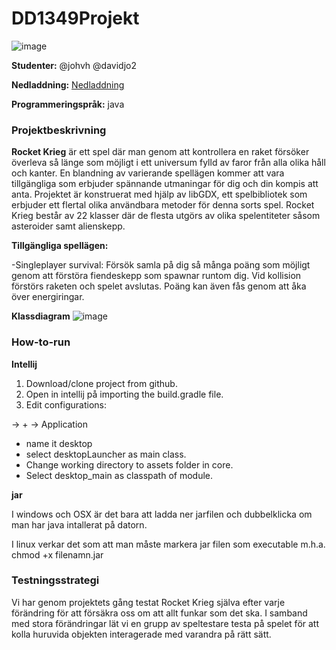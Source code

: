 # DD1349Projekt
![image](https://gits-15.sys.kth.se/storage/user/2835/files/404c70aa-3012-11e7-9f22-42d7ef0ad55e)

**Studenter:** @johvh @davidjo2

**Nedladdning:** [Nedladdning](https://mega.nz/#!QDJx2KzL!x9HSHss7i66qG0hh0bRD9c3ZrTZadtByEXWxfqrGmcc)

**Programmeringspråk:** java

### Projektbeskrivning

**Rocket Krieg** är ett spel där man genom att kontrollera en raket försöker överleva så länge som möjligt i ett universum fylld av faror från alla olika håll och kanter. En blandning av varierande spellägen kommer att vara tillgängliga som erbjuder spännande utmaningar för dig och din kompis att anta. Projektet är konstruerat med hjälp av libGDX, ett spelbibliotek som erbjuder ett flertal olika användbara metoder för denna sorts spel. Rocket Krieg består av 22 klasser där de flesta utgörs av olika spelentiteter såsom asteroider samt alienskepp. 

**Tillgängliga spellägen:**

-Singleplayer survival: Försök samla på dig så många poäng som möjligt genom att förstöra fiendeskepp som spawnar runtom dig. Vid kollision förstörs raketen och spelet avslutas. Poäng kan även fås genom att åka över energiringar.

**Klassdiagram**
![image](http://i.imgur.com/FSxctq7.png)

### How-to-run

**Intellij**

1. Download/clone project from github.
2. Open in intellij på importing the build.gradle file.
3. Edit configurations: 

-> +  -> Application

- name it desktop
- select desktopLauncher as main class.
- Change working directory to assets folder in core.
- Select desktop_main as classpath of module.
 
**jar**

I windows och OSX är det bara att ladda ner jarfilen och dubbelklicka om man har java intallerat på datorn.

I linux verkar det som att man måste markera jar filen som executable m.h.a. chmod +x filenamn.jar

### Testningsstrategi

Vi har genom projektets gång testat Rocket Krieg själva efter varje förändring för att försäkra oss om att allt funkar som det ska. I samband med stora förändringar lät vi en grupp av speltestare testa på spelet för att kolla huruvida objekten interagerade med varandra på rätt sätt.
